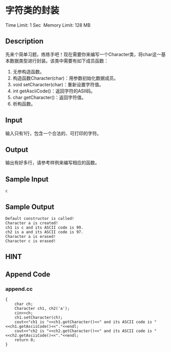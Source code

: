 # 字符类的封装
Time Limit: 1 Sec  Memory Limit: 128 MB


## Description
先来个简单习题，练练手吧！现在需要你来编写一个Character类，将char这一基本数据类型进行封装。该类中需要有如下成员函数：
1. 无参构造函数。
2. 构造函数Character(char)：用参数初始化数据成员。
3. void setCharacter(char)：重新设置字符值。
4. int getAsciiCode()：返回字符的ASII码。
5. char getCharacter()：返回字符值。
6. 析构函数。


## Input
输入只有1行，包含一个合法的、可打印的字符。


## Output
输出有好多行，请参考样例来编写相应的函数。


## Sample Input
```
c

```
## Sample Output
```
Default constructor is called!
Character a is created!
ch1 is c and its ASCII code is 99.
ch2 is a and its ASCII code is 97.
Character a is erased!
Character c is erased!

```

## HINT


## Append Code
### append.cc
```cppint main()
{
    char ch;
    Character ch1, ch2('a');
    cin>>ch;
    ch1.setCharacter(ch);
    cout<<"ch1 is "<<ch1.getCharacter()<<" and its ASCII code is "<<ch1.getAsciiCode()<<"."<<endl;
    cout<<"ch2 is "<<ch2.getCharacter()<<" and its ASCII code is "<<ch2.getAsciiCode()<<"."<<endl;
    return 0;
}
```
